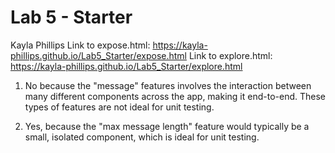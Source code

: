 # Lab 5 - Starter

Kayla Phillips
Link to expose.html: https://kayla-phillips.github.io/Lab5_Starter/expose.html
Link to explore.html: https://kayla-phillips.github.io/Lab5_Starter/explore.html

1. No because the "message" features involves the interaction between many different components across the app, making it end-to-end. These types of features are not ideal for unit testing.
   
2. Yes, because the "max message length" feature would typically be a small, isolated component, which is ideal for unit testing. 